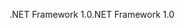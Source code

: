 <span data-ttu-id="53178-101">.NET Framework 1.0</span><span class="sxs-lookup"><span data-stu-id="53178-101">.NET Framework 1.0</span></span>